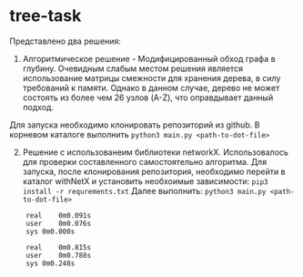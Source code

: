 # tree-task

Представлено два решения:
1. Алгоритмическое решение - Модифицированный обход графа в глубину. Очевидным слабым местом решения является использование матрицы смежности для хранения дерева, в силу требований к памяти. Однако в данном случае, дерево не может состоять из более чем 26 узлов (A-Z), что оправдывает данный подход.

Для запуска необходимо клонировать репозиторий из github. В корневом каталоге выполнить
`python3 main.py <path-to-dot-file>`

2. Решение с использованеим библиотеки networkX. Использовалось для проверки составленного самостоятельно алгоритма.
Для запуска, после клонирования репозитория, необходимо перейти в каталог withNetX и установить необхоимые зависимости: 
`pip3 install -r requrements.txt`
Далее выполнить:
`python3 main.py <path-to-dot-file>`

```
    real    0m0.091s
    user    0m0.076s
    sys 0m0.000s
```

```
    real    0m0.815s
    user    0m0.788s
    sys 0m0.248s
```
